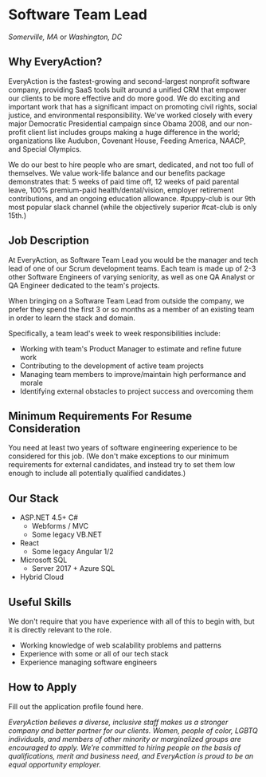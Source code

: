 # Software Team Lead

*Somerville, MA* or *Washington, DC*

## Why EveryAction?

EveryAction is the fastest-growing and second-largest nonprofit software company, providing SaaS tools built around a unified CRM that empower our clients to be more effective and do more good.  We do exciting and important work that has a significant impact on promoting civil rights, social justice, and environmental responsibility.  We've worked closely with every major Democratic Presidential campaign since Obama 2008, and our non-profit client list includes groups making a huge difference in the world; organizations like Audubon, Covenant House, Feeding America, NAACP, and Special Olympics.

We do our best to hire people who are smart, dedicated, and not too full of themselves.  We value work-life balance and our benefits package demonstrates that: 5 weeks of paid time off, 12 weeks of paid parental leave, 100% premium-paid health/dental/vision, employer retirement contributions, and an ongoing education allowance.  #puppy-club is our 9th most popular slack channel (while the objectively superior #cat-club is only 15th.)

## Job Description

At EveryAction, as Software Team Lead you would be the manager and tech lead of one of our Scrum development teams.  Each team is  made up of 2-3 other Software Engineers of varying seniority, as well as one QA Analyst or QA Engineer dedicated to the team's projects.

When bringing on a Software Team Lead from outside the company, we prefer they spend the first 3 or so months as a member of an existing team in order to learn the stack and domain.

Specifically, a team lead's week to week responsibilities include:

* Working with team's Product Manager to estimate and refine future work
* Contributing to the development of active team projects
* Managing team members to improve/maintain high performance and morale
* Identifying external obstacles to project success and overcoming them

##  Minimum Requirements For Resume Consideration

You need at least two years of software engineering experience to be considered for this job.  (We don't make exceptions to our minimum requirements for external candidates, and instead try to set them low enough to include all potentially qualified candidates.)

## Our Stack

* ASP.NET 4.5+ C#
  * Webforms / MVC
  * Some legacy VB.NET
* React
  * Some legacy Angular 1/2
* Microsoft SQL
  * Server 2017 + Azure SQL
* Hybrid Cloud

## Useful Skills

We don't require that you have experience with all of this to begin with, but it is directly relevant to the role.

* Working knowledge of web scalability problems and patterns
* Experience with some or all of our tech stack
* Experience managing software engineers

## How to Apply

Fill out the application profile found here.

*EveryAction believes a diverse, inclusive staff makes us a stronger company and better partner for our clients. Women, people of color, LGBTQ individuals, and members of other minority or marginalized groups are encouraged to apply. We’re committed to hiring people on the basis of qualifications, merit and business need, and EveryAction is proud to be an equal opportunity employer.*